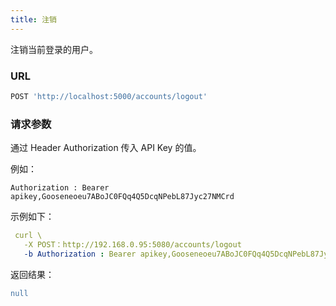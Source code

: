 ```yaml
---
title: 注销
---
```


注销当前登录的用户。

### URL

```js
POST 'http://localhost:5000/accounts/logout'
```

### 请求参数

通过 Header Authorization 传入 API Key 的值。

例如：

```shell
Authorization : Bearer apikey,Gooseneoeu7ABoJC0FQq4Q5DcqNPebL87Jyc27NMCrd
```

示例如下：

```yml
 curl \
   -X POST：http://192.168.0.95:5080/accounts/logout
   -b Authorization : Bearer apikey,Gooseneoeu7ABoJC0FQq4Q5DcqNPebL87Jyc27NMCrd
```

返回结果：

```yml
null
```
